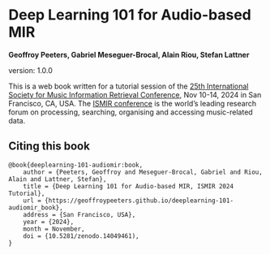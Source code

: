 # Deep Learning 101 for Audio-based MIR
**Geoffroy Peeters,  Gabriel Meseguer-Brocal, Alain Riou, Stefan Lattner**

version: 1.0.0

This is a web book written for a tutorial session of the [25th International Society for Music Information Retrieval Conference](https://ismir2024.ismir.net/), Nov 10-14, 2024 in San Francisco, CA, USA. The [ISMIR conference](https://ismir.net/) is the world’s leading research forum on processing, searching, organising and accessing music-related data.




## Citing this book

```
@book{deeplearning-101-audiomir:book,
	author = {Peeters, Geoffroy and Meseguer-Brocal, Gabriel and Riou, Alain and Lattner, Stefan},
	title = {Deep Learning 101 for Audio-based MIR, ISMIR 2024 Tutorial},
	url = {https://geoffroypeeters.github.io/deeplearning-101-audiomir_book},
	address = {San Francisco, USA},
	year = {2024},
	month = November,
	doi = {10.5281/zenodo.14049461),
}
```
